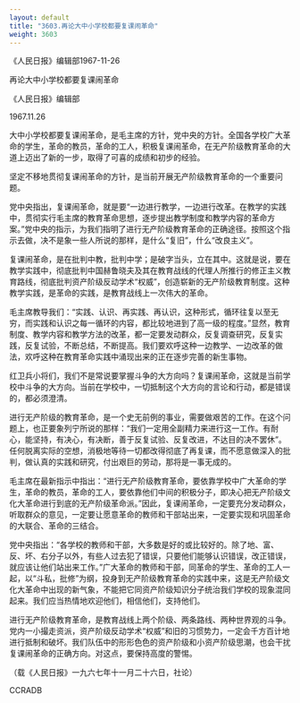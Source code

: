 ```yaml
---
layout: default
title: "3603.再论大中小学校都要复课闹革命"
weight: 3603
---
```


《人民日报》编辑部1967-11-26

再论大中小学校都要复课闹革命

《人民日报》编辑部

1967.11.26

大中小学校都要复课闹革命，是毛主席的方针，党中央的方针。全国各学校广大革命的学生，革命的教员，革命的工人，积极复课闹革命，在无产阶级教育革命的大道上迈出了新的一步，取得了可喜的成绩和初步的经验。

坚定不移地贯彻复课闹革命的方针，是当前开展无产阶级教育革命的一个重要问题。

党中央指出，复课闹革命，就是要“一边进行教学，一边进行改革。在教学的实践中，贯彻实行毛主席的教育革命思想，逐步提出教学制度和教学内容的革命方案。”党中央的指示，为我们指明了进行无产阶级教育革命的正确途径。按照这个指示去做，决不是象一些人所说的那样，是什么“复旧”，什么“改良主义”。

复课闹革命，是在批判中教，批判中学；是破字当头，立在其中。这就是说，要在教学实践中，彻底批判中国赫鲁晓夫及其在教育战线的代理人所推行的修正主义教育路线，彻底批判资产阶级反动学术“权威”，创造崭新的无产阶级教育制度。这种教学实践，是革命的实践，是教育战线上一次伟大的革命。

毛主席教导我们：“实践、认识、再实践、再认识，这种形式，循环往复以至无穷，而实践和认识之每一循环的内容，都比较地进到了高一级的程度。”显然，教育制度、教学内容和教学方法的改革，都一定要发动群众，反复调查研究，反复实践，反复试验，不断总结，不断提高。我们要欢呼这种一边教学、一边改革的做法，欢呼这种在教育革命实践中涌现出来的正在逐步完善的新生事物。

红卫兵小将们，我们不是常说要掌握斗争的大方向吗？复课闹革命，这就是当前学校中斗争的大方向。当前在学校中，一切抵制这个大方向的言论和行动，都是错误的，都必须澄清。

进行无产阶级的教育革命，是一个史无前例的事业，需要做艰苦的工作。在这个问题上，也正要象列宁所说的那样：“我们一定用全副精力来进行这一工作。有耐心，能坚持，有决心，有决断，善于反复试验、反复改进，不达目的决不罢休”。任何脱离实际的空想，消极地等待一切都改得彻底了再复课，而不愿意做深入的批判，做认真的实践和研究，付出艰巨的劳动，那将是一事无成的。

毛主席在最新指示中指出：“进行无产阶级教育革命，要依靠学校中广大革命的学生，革命的教员，革命的工人，要依靠他们中间的积极分子，即决心把无产阶级文化大革命进行到底的无产阶级革命派。”因此，复课闹革命，一定要充分发动群众，听取群众的意见，一定要让愿意革命的教师和干部站出来，一定要实现和巩固革命的大联合、革命的三结合。

党中央指出：“各学校的教师和干部，大多数是好的或比较好的。除了地、富、反、坏、右分子以外，有些人过去犯了错误，只要他们能够认识错误，改正错误，就应该让他们站出来工作。”广大革命的教师和干部，同革命的学生、革命的工人一起，以“斗私，批修”为纲，投身到无产阶级教育革命的实践中来，这是无产阶级文化大革命中出现的新气象，不能把它同资产阶级知识分子统治我们学校的现象混同起来。我们应当热情地欢迎他们，相信他们，支持他们。

进行无产阶级教育革命，是教育战线上两个阶级、两条路线、两种世界观的斗争。党内一小撮走资派，资产阶级反动学术“权威”和旧的习惯势力，一定会千方百计地进行抵制和破坏。我们队伍中的形形色色的资产阶级和小资产阶级思潮，也会干扰复课闹革命的正确方向。对这点，要保持高度的警惕。

（载《人民日报》一九六七年十一月二十六日，社论）

CCRADB

